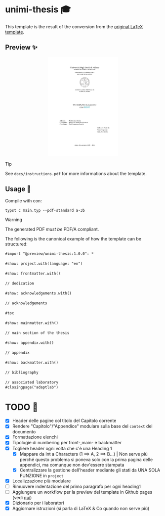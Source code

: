 # unimi-thesis 🎓

This template is the result of the conversion from the [original LaTeX template](https://www.overleaf.com/project/641879675262cde2a670826b).

## Preview ✨

<p align="center">
  <img alt="Frontispiece/First page" src="thumbnail.png" width="45%">
</p>

> [!TIP]
> See `docs/instructions.pdf` for more informations about the template.

## Usage 🚀

Compile with con:

```shell
typst c main.typ --pdf-standard a-3b
```

> [!WARNING]
> The generated PDF _must be_ PDF/A compliant.

The following is the canonical example of how the template can be structured:

```typ
#import "@preview/unimi-thesis:1.0.0": *

#show: project.with(language: "en")

#show: frontmatter.with()

// dedication

#show: acknowledgements.with()

// acknowledgements

#toc

#show: mainmatter.with()

// main section of the thesis

#show: appendix.with()

// appendix

#show: backmatter.with()

// bibliography

// associated laboratory
#closingpage("adaptlab")

```

# TODO 📝

- [x] Header delle pagine col titolo del Capitolo corrente
- [x] Rendere "Capitolo"/"Appendice" modulare sulla base del `context` del documento
- [x] Formattazione elenchi
- [x] Tipologie di numbering per front-,main- e backmatter
- [x] Togliere header ogni volta che c'è una Heading 1
  - [x] Mappare da Int a Characters (1 ==> A, 2 ==> B...) | Non serve più perché questo problema si poneva solo con la prima pagina delle appendici, ma comunque non dev'essere stampata
  - [x] Centralizzare la gestione dell'header mediante gli stati da UNA SOLA FUNZIONE in `project`
- [x] Localizzazione più modulare
- [ ] Rimuovere indentazione del primo paragrafo per ogni heading1
- [ ] Aggiungere un workflow per la preview del template in Github pages (vedi [qui](https://github.com/VictuarVi/wt-intellij-guide))
- [x] Dizionario per i laboratori
- [x] Aggiornare istruzioni (si parla di LaTeX & Co quando non serve più)
